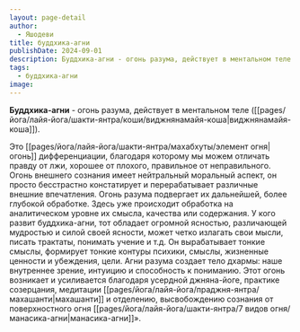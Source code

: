 ```yaml
---
layout: page-detail
author:
  - Яшодеви
title: буддхика-агни
publishDate: 2024-09-01
description: Буддхика-агни - огонь разума, действует в ментальном теле (виджнянамайя-коша).
tags:
  - буддхика-агни
image:
---
```

**Буддхика-агни** - огонь разума, действует в ментальном теле ([[pages/йога/лайя-йога/шакти-янтра/коши/виджнянамайя-коша|виджнянамайя-коша]]).

Это [[pages/йога/лайя-йога/шакти-янтра/махабхуты/элемент огня|огонь]] дифференциации, благодаря которому мы можем отличать правду от лжи, хорошее от плохого, правильное от неправильного. Огонь внешнего сознания имеет нейтральный моральный аспект, он просто бесстрастно констатирует и перерабатывает различные внешние впечатления. Огонь разума подвергает их дальнейшей, более глубокой обработке. Здесь уже происходит обработка на аналитическом уровне их смысла, качества или содержания. У кого развит буддхика-агни, тот обладает огромной ясностью, различающей мудростью и силой своей ясности, может четко излагать свои мысли, писать трактаты, понимать учение и т.д. Он вырабатывает тонкие смыслы, формирует тонкие контуры психики, смыслы, жизненные ценности и убеждения, цели. Агни разума создает тело дхармы: наше внутреннее зрение, интуицию и способность к пониманию. Этот огонь возникает и усиливается благодаря усердной джняна-йоге, практике созерцания, медитации [[pages/йога/лайя-йога/праджня-янтра/махашанти|махашанти]] и отделению, высвобождению сознания от поверхностного огня [[pages/йога/лайя-йога/шакти-янтра/7 видов огня/манасика-агни|манасика-агни]]».

